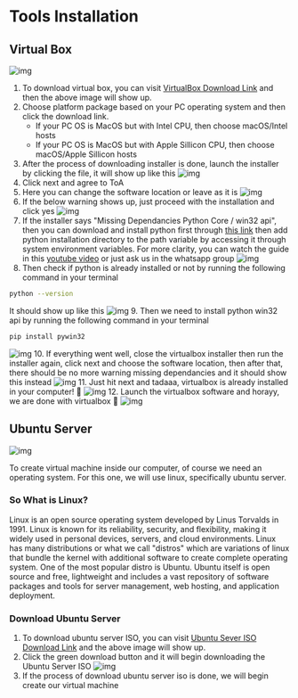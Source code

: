 # Tools Installation

## Virtual Box

![img](../../../public/assets/cloud-development/4-virtual-machine/vbox-download.png)

1. To download virtual box, you can visit [VirtualBox Download Link](https://www.virtualbox.org/wiki/Downloads) and then the above image will show up.
2. Choose platform package based on your PC operating system and then click the download link.
   - If your PC OS is MacOS but with Intel CPU, then choose macOS/Intel hosts
   - If your PC OS is MacOS but with Apple Sillicon CPU, then choose macOS/Apple Sillicon hosts
3. After the process of downloading installer is done, launch the installer by clicking the file, it will show up like this
   ![img](../../../public/assets/cloud-development/4-virtual-machine/step1.jpg)
4. Click next and agree to ToA
5. Here you can change the software location or leave as it is
   ![img](../../../public/assets/cloud-development/4-virtual-machine/step2.jpg)
6. If the below warning shows up, just proceed with the installation and click yes
   ![img](../../../public/assets/cloud-development/4-virtual-machine/step3.jpg)
7. If the installer says "Missing Dependancies Python Core / win32 api", then you can download and install python first through [this link](https://www.python.org/downloads/release/python-3127/) then add python installation directory to the path variable by accessing it through system environment variables. For more clarity, you can watch the guide in this [youtube video](https://www.youtube.com/watch?v=91SGaK7_eeY) or just ask us in the whatsapp group
   ![img](../../../public/assets/cloud-development/4-virtual-machine/step4.jpg)
8. Then check if python is already installed or not by running the following command in your terminal

```zsh
python --version
```

It should show up like this
![img](../../../public/assets/cloud-development/4-virtual-machine/python-check.png) 9. Then we need to install python win32 api by running the following command in your terminal

```zsh
pip install pywin32
```

![img](../../../public/assets/cloud-development/4-virtual-machine/step5.jpg) 10. If everything went well, close the virtualbox installer then run the installer again, click next and choose the software location, then after that, there should be no more warning missing dependancies and it should show this instead
![img](../../../public/assets/cloud-development/4-virtual-machine/step6.jpg) 11. Just hit next and tadaaa, virtualbox is already installed in your computer! 🥳
![img](../../../public/assets/cloud-development/4-virtual-machine/step8.jpg) 12. Launch the virtualbox software and horayy, we are done with virtualbox 🎉
![img](../../../public/assets/cloud-development/4-virtual-machine/step9.jpg)

## Ubuntu Server

![img](../../../public/assets/cloud-development/4-virtual-machine/ubuntu-download.png)

To create virtual machine inside our computer, of course we need an operating system. For this one, we will use linux, specifically ubuntu server.

### So What is Linux?

Linux is an open source operating system developed by Linus Torvalds in 1991. Linux is known for its reliability, security, and flexibility, making it widely used in personal devices, servers, and cloud environments. Linux has many distributions or what we call "distros" which are variations of linux that bundle the kernel with additional software to create complete operating system. One of the most popular distro is Ubuntu. Ubuntu itself is open source and free, lightweight and includes a vast repository of software packages and tools for server management, web hosting, and application deployment.

### Download Ubuntu Server

1. To download ubuntu server ISO, you can visit [Ubuntu Sever ISO Download Link](https://ubuntu.com/download/server) and the above image will show up.
2. Click the green download button and it will begin downloading the Ubuntu Server ISO
   ![img](../../../public/assets/cloud-development/4-virtual-machine/notify-ubuntu-download.png)
3. If the process of download ubuntu server iso is done, we will begin create our virtual machine
